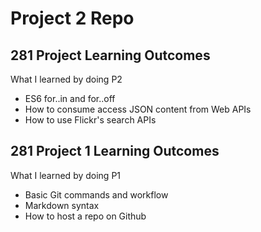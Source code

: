 # Project 2 Repo

## 281 Project Learning Outcomes

What I learned by doing P2

- ES6 for..in and for..off
- How to consume access JSON content from Web APIs
- How to use Flickr's search APIs

## 281 Project 1 Learning Outcomes

What I learned by doing P1

- Basic Git commands and workflow
- Markdown syntax
- How to host a repo on Github
